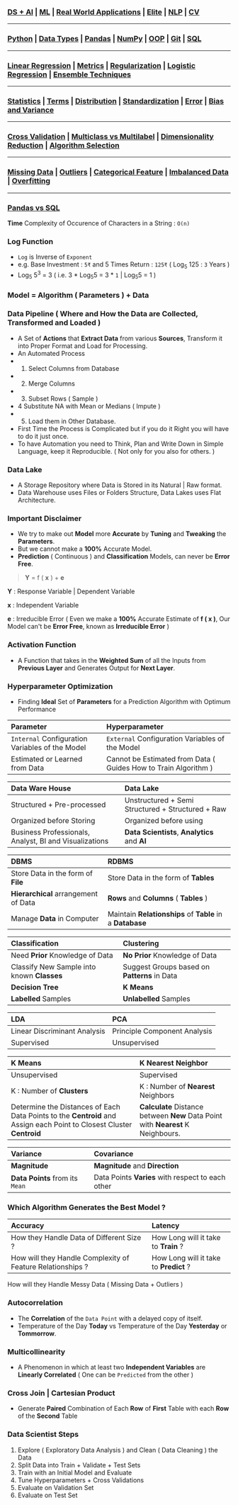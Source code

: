 ### [DS + AI](https://github.com/KIRANKUMAR7296/Library/blob/main/AI/AI.md) | [ML](https://github.com/KIRANKUMAR7296/Library/blob/main/Machine%20Learning/Machine%20Learning%20Models.md) | [Real World Applications](https://github.com/KIRANKUMAR7296/Library/blob/main/Machine%20Learning/IBM%20Machine%20Learning.md) | [Elite](https://github.com/KIRANKUMAR7296/Library/blob/main/Data%20Science/Primer%20Steps.md) | [NLP](https://github.com/KIRANKUMAR7296/Library/blob/main/AI/Natural%20Language%20Processing.md) | [CV](https://github.com/KIRANKUMAR7296/Library/blob/main/AI/Computer%20Vision.md)

---

### [Python](https://github.com/KIRANKUMAR7296/Library/blob/main/Python/1.Python.md) | [Data Types](https://github.com/KIRANKUMAR7296/Library/blob/main/Python/2.Data%20Types.md) | [Pandas](https://github.com/KIRANKUMAR7296/Library/blob/main/Python/Pandas.md) | [NumPy](https://github.com/KIRANKUMAR7296/Library/blob/main/Python/NumPy.md) | [OOP](https://github.com/KIRANKUMAR7296/Library/blob/main/Python/3.Object%20Oriented%20Programming.md) | [Git](https://github.com/KIRANKUMAR7296/Library/blob/main/Git.md) | [SQL](https://github.com/KIRANKUMAR7296/Library/blob/main/SQL/SQL%20Queries.md)

---

### [Linear Regression](https://github.com/KIRANKUMAR7296/Library/blob/main/Data%20Science/Supervised%20Learning/Regression/Linear%20Regression.md) | [Metrics](https://github.com/KIRANKUMAR7296/Library/blob/main/Data%20Science/Supervised%20Learning/Regression/Regression%20Metrics.md) | [Regularization](https://github.com/KIRANKUMAR7296/Library/blob/main/Data%20Science/Regularization.md) | [Logistic Regression](https://github.com/KIRANKUMAR7296/Library/blob/main/Data%20Science/Supervised%20Learning/Classification/Logistic%20Regression.md) | [Ensemble Techniques](https://github.com/KIRANKUMAR7296/Library/blob/main/Data%20Science/Supervised%20Learning/Ensemble%20Techniques.md)
 
---

### [Statistics](https://github.com/KIRANKUMAR7296/Library/blob/main/Statistics/Statistics.md) | [Terms](https://github.com/KIRANKUMAR7296/Library/blob/main/Statistics/Important%20Statistical%20Terms.md) | [Distribution](https://github.com/KIRANKUMAR7296/Library/blob/main/Statistics/Distribution.md) | [Standardization](https://github.com/KIRANKUMAR7296/Library/blob/main/Data%20Science/Normalization%20vs%20Standardization.md) | [Error](https://github.com/KIRANKUMAR7296/Library/blob/main/Data%20Science/Error.md) | [Bias and Variance](https://github.com/KIRANKUMAR7296/Library/blob/main/Data%20Science/Bias%20and%20Variance.md)

--- 

### [Cross Validation](https://github.com/KIRANKUMAR7296/Library/blob/main/Data%20Science/Cross%20Validation.md) | [Multiclass vs Multilabel](https://github.com/KIRANKUMAR7296/Library/blob/main/Data%20Science/Multi%20Class%20and%20Multi%20Label%20Classification.md) | [Dimensionality Reduction](https://github.com/KIRANKUMAR7296/Library/blob/main/Data%20Science/Unsupervised%20Learning/Dimensionality%20Reduction.md) | [Algorithm Selection](https://github.com/KIRANKUMAR7296/Library/blob/main/Data%20Science/Steps/Algorithm%20Selection.md)

---

### [Missing Data](https://github.com/KIRANKUMAR7296/Library/blob/main/Data%20Science/Missing%20Data.md) | [Outliers](https://github.com/KIRANKUMAR7296/Library/blob/main/Data%20Science/Outliers.md) | [Categorical Feature](https://github.com/KIRANKUMAR7296/Library/blob/main/Data%20Science/Categorical.md) | [Imbalanced Data](https://github.com/KIRANKUMAR7296/Library/blob/main/Data%20Science/Imbalanced%20Dataset.md) | [Overfitting](https://github.com/KIRANKUMAR7296/Library/blob/main/Data%20Science/Overfitting.md)

---

### [Pandas vs SQL](https://pandas.pydata.org/pandas-docs/stable/getting_started/comparison/comparison_with_sql.html#join)

**Time** Complexity of Occurence of Characters in a String : `O(n)`

### Log Function
- `Log` is Inverse of `Exponent`
- e.g. Base Investment : `5₹` and 5 Times Return : `125₹` ( Log<sub>5</sub> 125 : `3` Years )
- Log<sub>5</sub> 5<sup>3</sup> = 3 ( i.e. 3 * Log<sub>5</sub>5 = 3 * `1` | Log<sub>5</sub>5 = 1 )

### Model = Algorithm ( Parameters ) + Data

### Data Pipeline ( Where and How the Data are Collected, Transformed and Loaded ) 
- A Set of **Actions** that **Extract Data** from various **Sources**, Transform it into Proper Format and Load for Processing.
- An Automated Process 
- 1. Select Columns from Database
- 2. Merge Columns 
- 3. Subset Rows ( Sample ) 
- 4 Substitute NA with Mean or Medians ( Impute )
- 5. Load them in Other Database.
- First Time the Process is Complicated but if you do it Right you will have to do it just once.
- To have Automation you need to Think, Plan and Write Down in Simple Language, keep it Reproducible. ( Not only for you also for others. )

### Data Lake
- A Storage Repository where Data is Stored in its Natural | Raw format.
- Data Warehouse uses Files or Folders Structure, Data Lakes uses Flat Architecture.

### Important Disclaimer
- We try to make out **Model** more **Accurate** by **Tuning** and **Tweaking** the **Parameters**.
- But we cannot make a **100%** Accurate Model.
- **Prediction** ( Continuous ) and **Classification** Models, can never be **Error Free**.

> **Y** = f ( **x** ) + **e**

**Y** : Response Variable | Dependent Variable

**x** : Independent Variable

**e** : Irreducible Error ( Even we make a **100%** Accurate Estimate of **f ( x )**, Our Model can't be **Error Free**, known as **Irreducible Error** )

### Activation Function
- A Function that takes in the **Weighted Sum** of all the Inputs from **Previous Layer** and Generates Output for **Next Layer**.

### Hyperparameter Optimization
- Finding **Ideal** Set of **Parameters** for a Prediction Algorithm with Optimum Performance

Parameter | Hyperparameter
:--- | :---
`Internal` Configuration Variables of the Model | `External` Configuration Variables of the Model
Estimated or Learned from Data | Cannot be Estimated from Data ( Guides How to Train Algorithm )

Data Ware House | Data Lake
:--- | :---
Structured + Pre-processed | Unstructured + Semi Structured + Structured + Raw
Organized before Storing | Organized before using
Business Professionals, Analyst, BI and Visualizations | **Data Scientists**, **Analytics** and **AI**

| DBMS | RDBMS |
| :--- | :---  |
| Store Data in the form of **File** | Store Data in the form of **Tables** |
| **Hierarchical** arrangement of Data | **Rows** and **Columns** ( **Tables** ) |
| Manage **Data** in Computer | Maintain **Relationships** of **Table** in a **Database** |

| Classification | Clustering |
| :--- | :---  |
| Need **Prior** Knowledge of Data | **No Prior** Knowledge of Data |
| Classify New Sample into known **Classes** | Suggest Groups based on **Patterns** in Data |
| **Decision Tree** | **K Means** |
| **Labelled** Samples | **Unlabelled** Samples |

LDA | PCA
:--- | :---
Linear Discriminant Analysis | Principle Component Analysis
Supervised | Unsupervised

K Means | K Nearest Neighbor
:--- | :---
Unsupervised | Supervised
K : Number of **Clusters** | K : Number of **Nearest** Neighbors
Determine the Distances of Each Data Points to the **Centroid** and Assign each Point to Closest Cluster **Centroid** | **Calculate** Distance between **New** Data Point with **Nearest** K Neighbours.

Variance | Covariance
:--- | :---
**Magnitude** | **Magnitude** and **Direction**
**Data Points** from its `Mean` | Data Points **Varies** with respect to each other

### Which Algorithm Generates the Best Model ?

Accuracy | Latency
:--- | :---
How they Handle Data of Different Size ? | How Long will it take to **Train** ?
How will they Handle Complexity of Feature Relationships ? | How Long will it take to **Predict** ?
How will they Handle Messy Data ( Missing Data + Outliers )

### Autocorrelation
- The **Correlation** of the `Data Point` with a delayed copy of itself. 
- Temperature of the Day **Today** vs Temperature of the Day **Yesterday** or **Tommorrow**.

### Multicollinearity 
- A Phenomenon in which at least two **Independent Variables** are **Linearly Correlated** ( One can be `Predicted` from the other )

### Cross Join | Cartesian Product
- Generate **Paired** Combination of Each **Row** of **First** Table with each **Row** of the **Second** Table

### Data Scientist Steps 
1. Explore ( Exploratory Data Analysis ) and Clean ( Data Cleaning ) the Data
2. Split Data into Train + Validate + Test Sets
3. Train with an Initial Model and Evaluate 
4. Tune Hyperparameters + Cross Validations 
5. Evaluate on Validation Set  
6. Evaluate on Test Set
